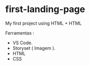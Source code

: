 # first-landing-page
My first project using HTML + HTML

Ferramentas : 
 - VS Code.
 - Storyset ( Imagem ).
 - HTML
 - CSS
